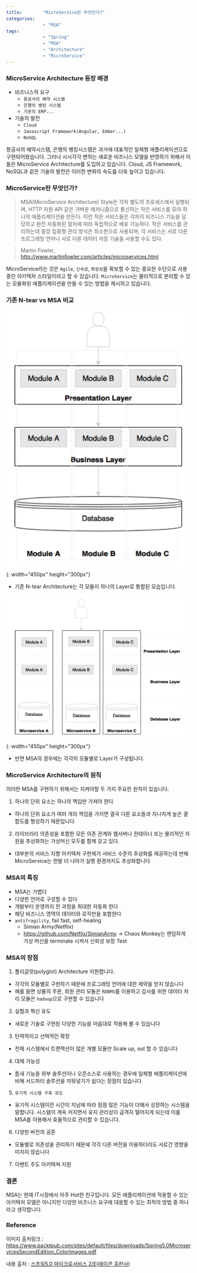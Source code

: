 ```yaml
---
title:        "MicroService란 무엇인가?"
categories:
              - "MSA"
tags:         
              - "Spring"
              - "MSA"
              - "Architecture"
              - "MicroService"
---
```

### MicroService Architecture 등장 배경
* 비즈니스적 요구
  * `항공사의 예약 시스템`
  * `은행의 뱅킹 시스템`
  * `기존의 ERP...`
* 기술의 발전
  * `Cloud`
  * `Javascript Framework(Angular, Ember...)`
  * `NoSQL`

항공사의 예약시스템, 은행의 뱅킹시스템은 과거에 대표적인 일체형 애플리케이션으로 구현되어왔습니다. 그러나 시시각각 변하는 새로운 비즈니스 모델을 반영하기 위해서 이들은 MicroService Architecture를 도입하고 있습니다. Cloud, JS Framework, NoSQL과 같은 기술의 발전은 이러한 변화의 속도를 더욱 높이고 있습니다.

### MicroService란 무엇인가?

> MSA(MicroService Architecture) Style은 각자 별도의 프로세스에서 실행되며, HTTP 자원 API 같은 가벼운 메커니즘으로 통신하는 작은 서비스를 모아 하나의 애플리케이션을 만든다. 이런 작은 서비스들은 각자의 비즈니스 기능을 담당하고 완전 자동화된 절차에 따라 독립적으로 배포 가능하다. 작은 서비스를 관리하는데 중앙 집중형 관리 방식은 최소한으로 사용되며, 각 서비스는 서로 다른 프로그래밍 언어나 서로 다른 데이터 저장 기술을 사용할 수도 있다.

> Martin Fowler, http://www.martinfowler.com/articles/microservices.html

MicroService라는 것은 `Agile`, `신속성`, `확장성`을 확보할 수 있는 중요한 수단으로 사용 중인 아키텍처 스타일이라고 할 수 있습니다. `MicroService`는 물리적으로 분리할 수 있는 모듈화된 애플리케이션을 만들 수 있는 방법을 제시하고 있습니다.

### 기존 N-tear vs MSA 비교

![N-tear](/assets/images/N-tear_layers.jpg){: width="450px" height="300px"}
* 기존 N-tear Architecture는 각 모듈이 하나의 Layer로 통합된 모습입니다.

![MSA](/assets/images/MSA_layers.jpg){: width="450px" height="300px"}
* 반면 MSA의 경우에는 각각의 모듈별로 Layer가 구성됩니다.

### MicroService Architecture의 원칙
이러한 MSA를 구현하기 위해서는 지켜야할 두 가지 주요한 원칙이 있습니다.
1. 하나의 단위 요소는 하나의 책임만 가져야 한다
  * 하나의 단위 요소가 여러 개의 책임을 가지면 결국 다른 요소들과 지나치게 높은 결합도를 형성하기 때문입니다
2. 라이브러리 의존성을 포함한 모든 의존 관계와 웹서버나 컨테이너 또는 물리적인 자원을 추상화하는 가상머신 모두를 함께 갖고 있다.
  * 대부분의 서비스 지향 아키텍처 구현체가 서비스 수준의 추상화를 제공하는데 반해 MicroService는 한발 더 나아가 실행 환경까지도 추상화합니다

### MSA의 특징
* MSA는 가볍다
* 다양한 언어로 구성할 수 있다
* 개발부터 운영까지 전 과정을 최대한 자동화 한다
* 해당 비즈니스 영역의 데이터와 로직만을 포함한다
* `antifragility`, fail fast, self-healing
  * Simian Army(Netflix)
  * https://github.com/Netflix/SimianArmy
-> Chaos Monkey는 랜덤하게 가상 머신을 terminate 시켜서 신뢰성 보장 Test

### MSA의 장점
1. 폴리글랏(polyglot) Architecture 지원합니다.
  * 각각의 모듈별로 구현하기 때문에 프로그래밍 언어에 대한 제약을 받지 않습니다
  * 예를 들면 상품의 주문, 회원 관리 모듈은 `RDBMS`를 이용하고 감사를 위한 데이터 처리 모듈은 `hadoop`으로 구현할 수 있습니다
2. 실험과 혁신 유도
  * 새로운 기술로 구현된 다양한 기능을 마음대로 적용해 볼 수 있습니다
3. 탄력적이고 선택적인 확장
  * 전체 시스템에서 트랜잭션이 많은 개별 모듈만 Scale up, out 할 수 있습니다
4. 대체 가능성
  * 틈새 기능을 외부 솔루션이나 오픈소스로 사용하는 경우에 일체형 애플리케이션에 비해 서드파티 솔루션을 끼워넣기가 쉽다는 장점이 있습니다
5. `유기적 시스템 구축 유도`
  * 유기적 시스템이란 시간이 지남에 따라 점점 많은 기능이 더해서 성장하는 시스템을 말합니다. 시스템이 계속 커지면서 유지 관리성이 급격히 떨어지게 되는데 이를 MSA를 이용해서 효율적으로 관리할 수 있습니다.
6. 다양한 버전의 공존
  * 모듈별로 의존성을 관리하기 때문에 각각 다른 버전을 이용하더라도 서로간 영향을 미치지 않습니다
7. 이벤트 주도 아키텍쳐 지원

### 결론
MSA는 현재 IT시장에서 아주 Hot한 친구입니다. 모든 애플리케이션에 적용할 수 있는 아키텍처 모델은 아니지만 다양한 비즈니스 요구에 대응할 수 있는 최적의 방법 중 하나라고 생각합니다.

### Reference
이미지 출처링크 : https://www.packtpub.com/sites/default/files/downloads/Spring5.0MicroservicesSecondEdition_ColorImages.pdf

내용 출처 : [스프링5.0 마이크로서비스 2/E(에이콘 출판사)](http://acornpub.co.kr/book/spring5-microservices-2e)
